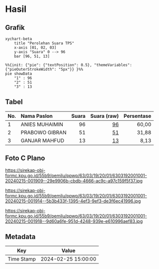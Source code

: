 # Hasil

## Grafik

```mermaid
xychart-beta
    title "Perolehan Suara TPS"
    x-axis [01, 02, 03]
    y-axis "Suara" 0 --> 96
    bar [96, 51, 13]
```

```mermaid
%%{init: {"pie": {"textPosition": 0.5}, "themeVariables": {"pieOuterStrokeWidth": "5px"}} }%%
pie showData
    "1" : 96
    "2" : 51
    "3" : 13
```

## Tabel

| No. | Nama Paslon    | Suara | Suara (raw) | Persentase |
|:--- |:-------------- | -----:| -----------:| ----------:|
| 1   | ANIES MUHAIMIN | 96    | [96][p-1]   | 60,00      |
| 2   | PRABOWO GIBRAN | 51    | [51][p-2]   | 31,88      |
| 3   | GANJAR MAHFUD  | 13    | [13][p-3]   | 8,13       |


[p-1]: https://github.com/gigit-pemilu/pemilu-2024-63-kalimantan-selatan/blob/main/pilpres/hitung-suara/sub/63-kalimantan-selatan/sub/03-banjar/sub/19-tatah-makmur/sub/2001-tatah-bangkal/sub/001-tps/sub/paslon-1.txt
[p-2]: https://github.com/gigit-pemilu/pemilu-2024-63-kalimantan-selatan/blob/main/pilpres/hitung-suara/sub/63-kalimantan-selatan/sub/03-banjar/sub/19-tatah-makmur/sub/2001-tatah-bangkal/sub/001-tps/sub/paslon-2.txt
[p-3]: https://github.com/gigit-pemilu/pemilu-2024-63-kalimantan-selatan/blob/main/pilpres/hitung-suara/sub/63-kalimantan-selatan/sub/03-banjar/sub/19-tatah-makmur/sub/2001-tatah-bangkal/sub/001-tps/sub/paslon-3.txt

## Foto C Plano

https://sirekap-obj-formc.kpu.go.id/55b9/pemilu/ppwp/63/03/19/20/01/6303192001001-20240215-001909--29e9906b-cbdb-4666-ac9c-a97c159f5f37.jpg

https://sirekap-obj-formc.kpu.go.id/55b9/pemilu/ppwp/63/03/19/20/01/6303192001001-20240215-001914--5b3b433f-1395-4ef3-9ef3-de3f6ec41996.jpg

https://sirekap-obj-formc.kpu.go.id/55b9/pemilu/ppwp/63/03/19/20/01/6303192001001-20240215-001918--9d60a6fe-951d-4248-939e-e610996aef83.jpg


## Metadata

| Key        | Value               |
| ---------- | ------------------- |
| Time Stamp | 2024-02-25 15:00:00 |



